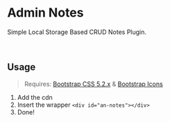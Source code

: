 # Admin Notes

Simple Local Storage Based CRUD Notes Plugin.

<img src="">
<img src="">

## Usage

> Requires: [Bootstrap CSS 5.2.x](https://cdn.jsdelivr.net/npm/bootstrap@5.2.3/dist/css/bootstrap.min.css) & [Bootstrap Icons](https://cdn.jsdelivr.net/npm/bootstrap-icons@1.10.3/font/bootstrap-icons.css)

1. Add the cdn
2. Insert the wrapper
  ``<div id="an-notes"></div>``
3. Done!